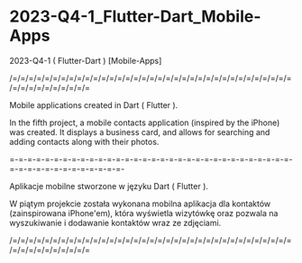 # 2023-Q4-1_Flutter-Dart_Mobile-Apps

2023-Q4-1 ( Flutter-Dart ) [Mobile-Apps]

/=/=/=/=/=/=/=/=/=/=/=/=/=/=/=/=/=/=/=/=/=/=/=/=/=/=/=/=/=/=/=/=/=/=/=/=/=/=/=/=/=/=/=/=/=

Mobile applications created in Dart ( Flutter ).

In the fifth project, a mobile contacts application (inspired by the iPhone) was created.
It displays a business card, and allows for searching and adding contacts along with their photos.

=-=-=-=-=-=-=-=-=-=-=-=-=-=-=-=-=-=-=-=-=-=-=-=-=-=-=-=-=-=-=-=-=-=-=-=-=-=-=-=-=-=-=-=-=-

Aplikacje mobilne stworzone w języku Dart ( Flutter ).

W piątym projekcie została wykonana mobilna aplikacja dla kontaktów (zainspirowana iPhone'em),
która wyświetla wizytówkę oraz pozwala na wyszukiwanie i dodawanie kontaktów wraz ze zdjęciami.

/=/=/=/=/=/=/=/=/=/=/=/=/=/=/=/=/=/=/=/=/=/=/=/=/=/=/=/=/=/=/=/=/=/=/=/=/=/=/=/=/=/=/=/=/=
